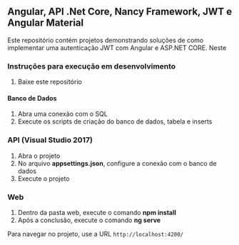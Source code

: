 ## Angular, API .Net Core, Nancy Framework, JWT e Angular Material

Este repositório contém projetos demonstrando soluções de como implementar uma autenticação JWT com
Angular e ASP.NET CORE. Neste

### Instruções para execução em desenvolvimento

1. Baixe este repositório

#### Banco de Dados

1. Abra uma conexão com o SQL
2. Execute os scripts de criação do banco de dados, tabela e inserts

### API (Visual Studio 2017)
 
1. Abra o projeto
2. No arquivo **appsettings.json**, configure a conexão com o banco de dados
3. Execute o projeto

### Web

1. Dentro da pasta web, execute o comando **npm install**
3. Após a conclusão, execute o comando **ng serve**

Para navegar no projeto, use a URL `http://localhost:4200/`

